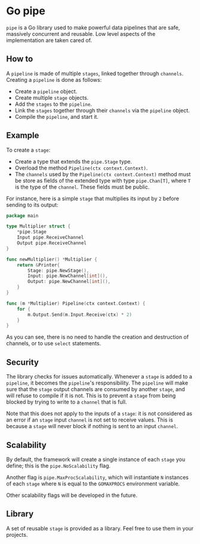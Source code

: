# Go pipe

`pipe` is a Go library used to make powerful data pipelines that are safe,
massively concurrent and reusable. Low level aspects of the implementation are taken cared of.

## How to

A `pipeline` is made of multiple `stages`, linked together through `channels`. Creating a `pipeline` is done as follows:
- Create a `pipeline` object.
- Create multiple `stage` objects.
- Add the `stages` to  the `pipeline`.
- Link the `stages` together through their `channels` via the `pipeline` object.
- Compile the `pipeline`, and start it.

## Example

To create a `stage`:
- Create a type that extends the `pipe.Stage` type.
- Overload the method `Pipeline(ctx context.Context)`.
- The `channels` used by the `Pipeline(ctx context.Context)` method must be store as fields of the extended type 
with type `pipe.Chan[T]`, where `T` is the type of the `channel`. These fields must be public.

For instance, here is a simple `stage` that multiplies its input by `2` before sending to its output:
```go
package main

type Multiplier struct {
	*pipe.Stage
	Input pipe.ReceiveChannel
	Output pipe.ReceiveChannel
}

func newMultiplier() *Multiplier {
	return &Printer{
		Stage: pipe.NewStage(),
		Input: pipe.NewChannel[int](), 
		Output: pipe.NewChannel[int](),
	}
}

func (m *Multiplier) Pipeline(ctx context.Context) {
	for {
		m.Output.Send(m.Input.Receive(ctx) * 2)
	}
}
```

As you can see, there is no need to handle the creation and destruction of channels, or to use `select` statements.

## Security

The library checks for issues automatically. Whenever a `stage` is added to a `pipeline`, it becomes the 
`pipeline`'s responsibility. The `pipeline` will make sure that the `stage` output channels are consumed by another `stage`,
and will refuse to compile if it is not. This is to prevent a `stage` from being blocked by trying to write to a `channel` 
that is full.

Note that this does not apply to the inputs of a `stage`: it is not considered as
an error if an `stage` input `channel` is not set to receive values. This is because a `stage` will never block if nothing is sent
to an input `channel`.

## Scalability

By default, the framework will create a single instance of each `stage` you define; this is the `pipe.NoScalability` flag.

Another flag is `pipe.MaxProcScalability`, which will instantiate `N` instances of each `stage` where `N` is equal to the
`GOMAXPROCS` environment variable.

Other scalability flags will be developed in the future. 

## Library

A set of reusable `stage` is provided as a library. Feel free to use them in your projects.
